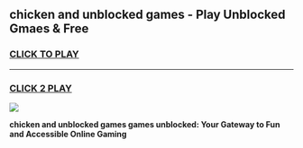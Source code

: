 
## chicken and unblocked games - Play Unblocked Gmaes & Free
<h3>
<a href="https://news.freeplayer.one?title=chicken_and_unblocked_games&ref=23F">CLICK TO PLAY</a></h3>
<hr>

<h3>
<a href="https://news.freeplayer.one?title=chicken_and_unblocked_games&ref=23F">CLICK 2 PLAY</a>
  
</h3>

<a href="https://news.freeplayer.one?title=chicken_and_unblocked_games&ref=23F/"><img src="https://clearcache.store/games.png"></a>


**chicken and unblocked games games unblocked: Your Gateway to Fun and Accessible Online Gaming**
